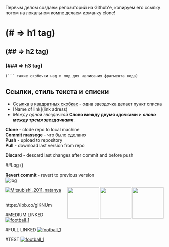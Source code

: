 Первым делом создаем репозиторий на Github'е, копируем его ссылку потом на локальном компе делаем команку clone!

# (# => h1 tag)
## (## => h2 tag)
### (### => h3 tag)



```
(``` такие скобочки над и под для написания фрагмента кода)
```

## Ссылки, стиль текста и списки

* [Ссылка в квадратных скобках](http://www.google.com/) - одна звездочка делает пункт списка
* [Name of link](link adress)
*  *Между одной звездочкой* **Слово между двумя здочками** и ***слово между тремя звездачками***.




**Clone** - clode repo to local machine<br/>
**Commit massege** - что было сделано<br/>
**Push** - upload to repository<br/>
**Pull** - download last version from repo<br/>

**Discard** - descard last changes after commit and before push<br/>

##Log ()

**Revert commit** - revert to previous version<br/>
![log](http://prntscr.com/hpccm6) <br/>


<img align="right" width="100" height="100" src="http://www.fillmurray.com/100/100">
<img align="right" width="100" height="100" src="https://pasteboard.co/GYR4I5e.png">
<img align="right" width="100" height="100" src="https://pasteboard.co/GYR5qvw.png">

<a href="https://pasteboard.co/GYR4I5e.png"><img src="https://pasteboard.co/GYR4I5e.png" alt="Mitsubishi_2011_natanya" border="0"></a>


<br/>
https://ibb.co/giKNUm


#MEDIUM LINKED
<a href="https://ibb.co/goRNvR"><img src="https://preview.ibb.co/hM2vFR/football_1.jpg" alt="football_1" border="0"></a>

#FULL LINKED
<a href="https://ibb.co/goRNvR"><img src="https://image.ibb.co/cCOP9m/football_1.jpg" alt="football_1" border="0"></a>

#TEST
<a href="https://pasteboard.co/GYR4I5e.png"><img src="https://pasteboard.co/GYR4I5e.png" alt="football_1" border="0"></a>




